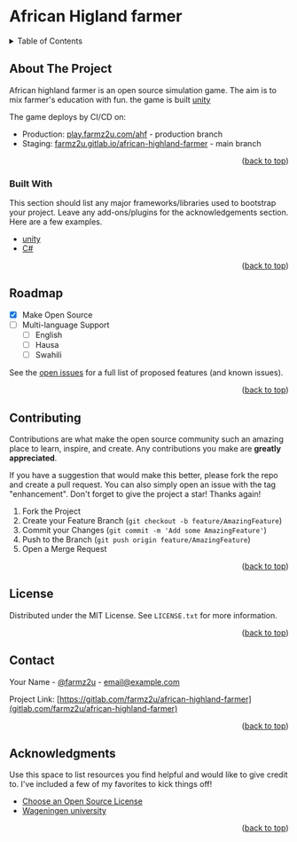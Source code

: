 # African Higland farmer

<div id="top"></div>


<!-- TABLE OF CONTENTS -->
<details>
  <summary>Table of Contents</summary>
  <ol>
    <li>
      <a href="#about-the-project">About The Project</a>
      <ul>
        <li><a href="#built-with">Built With</a></li>
      </ul>
    </li>
    <li><a href="#roadmap">Roadmap</a></li>
    <li><a href="#contributing">Contributing</a></li>
    <li><a href="#license">License</a></li>
    <li><a href="#contact">Contact</a></li>
    <li><a href="#acknowledgments">Acknowledgments</a></li>
  </ol>
</details>



<!-- ABOUT THE PROJECT -->
## About The Project

African highland farmer is an open source simulation game. The aim is to mix farmer's education with fun. the game is built [unity](https://unity.com)

The game deploys by CI/CD on:
* Production: [play.farmz2u.com/ahf](play.farmz2u.com/ahf) - production branch
* Staging: [farmz2u.gitlab.io/african-highland-farmer](https://farmz2u.gitlab.io/african-highland-farmer/) - main branch


<p align="right">(<a href="#top">back to top</a>)</p>



### Built With

This section should list any major frameworks/libraries used to bootstrap your project. Leave any add-ons/plugins for the acknowledgements section. Here are a few examples.

* [unity](https://unity.com/)
* [C#](https://docs.microsoft.com/en-us/dotnet/csharp/)


<p align="right">(<a href="#top">back to top</a>)</p>




<!-- ROADMAP -->
## Roadmap

- [x] Make Open Source
- [ ] Multi-language Support
    - [ ] English
    - [ ] Hausa
    - [ ] Swahili

See the [open issues](https://gitlab.com/farmz2u/african-highland-farmer/-/issuess) for a full list of proposed features (and known issues).

<p align="right">(<a href="#top">back to top</a>)</p>



<!-- CONTRIBUTING -->
## Contributing

Contributions are what make the open source community such an amazing place to learn, inspire, and create. Any contributions you make are **greatly appreciated**.

If you have a suggestion that would make this better, please fork the repo and create a pull request. You can also simply open an issue with the tag "enhancement".
Don't forget to give the project a star! Thanks again!

1. Fork the Project
2. Create your Feature Branch (`git checkout -b feature/AmazingFeature`)
3. Commit your Changes (`git commit -m 'Add some AmazingFeature'`)
4. Push to the Branch (`git push origin feature/AmazingFeature`)
5. Open a Merge Request

<p align="right">(<a href="#top">back to top</a>)</p>



<!-- LICENSE -->
## License

Distributed under the MIT License. See `LICENSE.txt` for more information.

<p align="right">(<a href="#top">back to top</a>)</p>



<!-- CONTACT -->
## Contact

Your Name - [@farmz2u](https://twitter.com/farmz2u) - email@example.com

Project Link: [https://gitlab.com/farmz2u/african-highland-farmer](gitlab.com/farmz2u/african-highland-farmer)

<p align="right">(<a href="#top">back to top</a>)</p>



<!-- ACKNOWLEDGMENTS -->
## Acknowledgments

Use this space to list resources you find helpful and would like to give credit to. I've included a few of my favorites to kick things off!

* [Choose an Open Source License](https://choosealicense.com)
* [Wageningen university](https://www.wur.nl/)

<p align="right">(<a href="#top">back to top</a>)</p>
